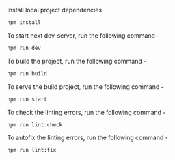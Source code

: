 Install local project dependencies

```sh
npm install
```

To start next dev-server, run the following command -

```sh
npm run dev
```

To build the project, run the following command -

```sh
npm run build
```

To serve the build project, run the following command -

```sh
npm run start
```

To check the linting errors, run the following command -

```sh
npm run lint:check
```

To autofix the linting errors, run the following command -

```sh
npm run lint:fix
```